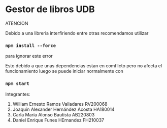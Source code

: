 # Gestor de libros UDB

ATENCION

Debido a una libreria interfiriendo entre otras recomendamos utilizar
### `npm install --force`
para ignorar este error

Esto debido a que unas dependencias estan en comflicto pero no afecta el funcionamiento
luego se puede iniciar normalmente con 
### `npm start`



Integrantes:

1. William Ernesto Ramos Valladares RV200068
2. Joaquín Alexander Hernández Acosta HA180014
3. Carla María Alonso Bautista AB220803
4. Daniel Enrique Funes HErnandez FH210037
 

